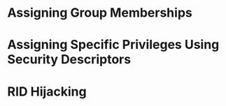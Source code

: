 # Assigning Group Memberships

# Assigning Specific Privileges Using Security Descriptors

# RID Hijacking
